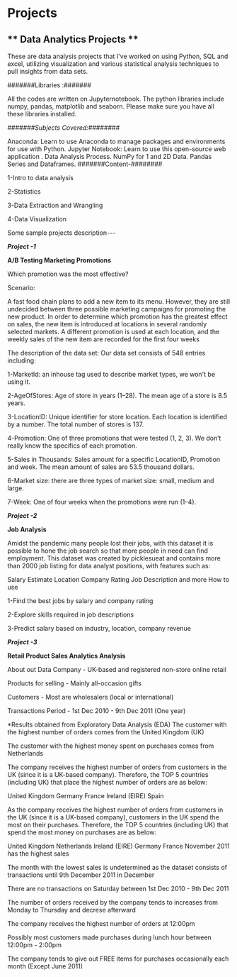 # Projects
## ** Data Analytics Projects ** ##

These are data analysis projects that I've worked on using Python, SQL and excel, utilizing visualization and various statistical analysis techniques to pull insights from data sets.

#######Libraries :#######

All the codes are written on Jupyternotebook. The python libraries include numpy, pandas, matplotlib and seaborn. Please make sure you have all these libraries installed.

#######*Subjects Covered:*########

Anaconda: Learn to use Anaconda to manage packages and environments for use with Python.
Jupyter Notebook: Learn to use this open-source web application .
Data Analysis Process.
NumPy for 1 and 2D Data.
Pandas Series and Dataframes.
#######Content-########

1-Intro to data analysis

2-Statistics

3-Data Extraction and Wrangling

4-Data Visualization

Some sample projects description---

***Project -1***

**A/B Testing Marketing Promotions**

Which promotion was the most effective?

Scenario:

A fast food chain plans to add a new item to its menu. However, they are still undecided between three possible marketing campaigns for promoting the new product. In order to determine which promotion has the greatest effect on sales, the new item is introduced at locations in several randomly selected markets. A different promotion is used at each location, and the weekly sales of the new item are recorded for the first four weeks

The description of the data set: Our data set consists of 548 entries including:

1-MarketId: an inhouse tag used to describe market types, we won't be using it.

2-AgeOfStores: Age of store in years (1–28). The mean age of a store is 8.5 years.

3-LocationID: Unique identifier for store location. Each location is identified by a number. The total number of stores is 137.

4-Promotion: One of three promotions that were tested (1, 2, 3). We don’t really know the specifics of each promotion.

5-Sales in Thousands: Sales amount for a specific LocationID, Promotion and week. The mean amount of sales are 53.5 thousand dollars.

6-Market size: there are three types of market size: small, medium and large.

7-Week: One of four weeks when the promotions were run (1–4).

***Project -2***

**Job Analysis**

Amidst the pandemic many people lost their jobs, with this dataset it is possible to hone the job search so that more people in need can find employment. This dataset was created by picklesueat and contains more than 2000 job listing for data analyst positions, with features such as:

Salary Estimate Location Company Rating Job Description and more How to use

1-Find the best jobs by salary and company rating

2-Explore skills required in job descriptions

3-Predict salary based on industry, location, company revenue

***Project -3***

**Retail Product Sales Analytics Analysis**

About out Data Company - UK-based and registered non-store online retail

Products for selling - Mainly all-occasion gifts

Customers - Most are wholesalers (local or international)

Transactions Period - 1st Dec 2010 - 9th Dec 2011 (One year)

*Results obtained from Exploratory Data Analysis (EDA) The customer with the highest number of orders comes from the United Kingdom (UK)

The customer with the highest money spent on purchases comes from Netherlands

The company receives the highest number of orders from customers in the UK (since it is a UK-based company). Therefore, the TOP 5 countries (including UK) that place the highest number of orders are as below:

United Kingdom Germany France Ireland (EIRE) Spain

As the company receives the highest number of orders from customers in the UK (since it is a UK-based company), customers in the UK spend the most on their purchases. Therefore, the TOP 5 countries (including UK) that spend the most money on purchases are as below:

United Kingdom Netherlands Ireland (EIRE) Germany France November 2011 has the highest sales

The month with the lowest sales is undetermined as the dataset consists of transactions until 9th December 2011 in December

There are no transactions on Saturday between 1st Dec 2010 - 9th Dec 2011

The number of orders received by the company tends to increases from Monday to Thursday and decrese afterward

The company receives the highest number of orders at 12:00pm

Possibly most customers made purchases during lunch hour between 12:00pm - 2:00pm

The company tends to give out FREE items for purchases occasionally each month (Except June 2011)
